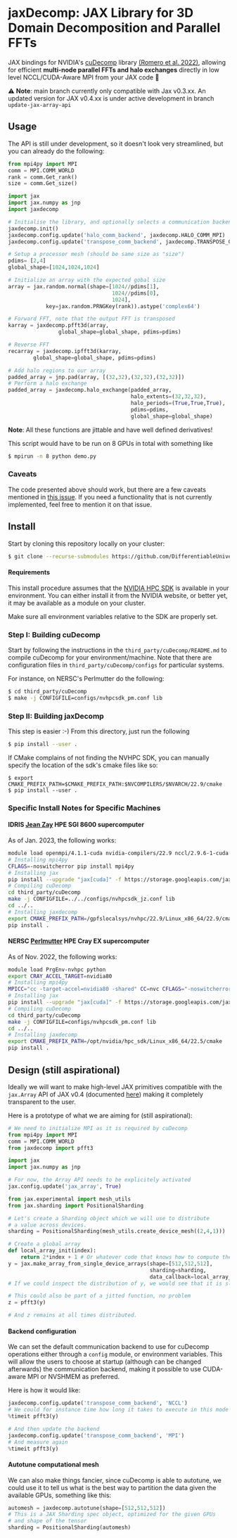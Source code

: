 # jaxDecomp: JAX Library for 3D Domain Decomposition and Parallel FFTs
JAX bindings for NVIDIA's [cuDecomp](https://nvidia.github.io/cuDecomp/index.html) library [(Romero et al. 2022)](https://dl.acm.org/doi/abs/10.1145/3539781.3539797), allowing for efficient **multi-node parallel FFTs and halo exchanges** directly in low level NCCL/CUDA-Aware MPI from your JAX code :tada:

⚠️ **Note**: main branch currently only compatible with Jax v0.3.xx. An updated version for JAX v0.4.xx is under active development in branch `update-jax-array-api`

## Usage

The API is still under development, so it doesn't look very streamlined, but you
can already do the following:
```python
from mpi4py import MPI
comm = MPI.COMM_WORLD
rank = comm.Get_rank()
size = comm.Get_size()

import jax
import jax.numpy as jnp
import jaxdecomp

# Initialise the library, and optionally selects a communication backend (defaults to NCCL)
jaxdecomp.init()
jaxdecomp.config.update('halo_comm_backend', jaxdecomp.HALO_COMM_MPI)
jaxdecomp.config.update('transpose_comm_backend', jaxdecomp.TRANSPOSE_COMM_MPI_A2A)

# Setup a processor mesh (should be same size as "size")
pdims= [2,4]
global_shape=[1024,1024,1024]

# Initialize an array with the expected gobal size
array = jax.random.normal(shape=[1024//pdims[1],
                                 1024//pdims[0],
                                 1024],
            key=jax.random.PRNGKey(rank)).astype('complex64')

# Forward FFT, note that the output FFT is transposed
karray = jaxdecomp.pfft3d(array,
                global_shape=global_shape, pdims=pdims)

# Reverse FFT
recarray = jaxdecomp.ipfft3d(karray,
        global_shape=global_shape, pdims=pdims)

# Add halo regions to our array
padded_array = jnp.pad(array, [(32,32),(32,32),(32,32)])
# Perform a halo exchange
padded_array = jaxdecomp.halo_exchange(padded_array,
                                       halo_extents=(32,32,32),
                                       halo_periods=(True,True,True),
                                       pdims=pdims,
                                       global_shape=global_shape)
```
**Note**: All these functions are jittable and have well defined derivatives!

This script would have to be run on 8 GPUs in total with something like
```bash
$ mpirun -n 8 python demo.py
```

### Caveats

The code presented above should work, but there are a few caveats mentioned in [this issue](https://github.com/DifferentiableUniverseInitiative/jaxDecomp/issues/1). If you need a functionality that is not currently implemented, feel free to mention it on that issue.

## Install

Start by cloning this repository locally on your cluster:
```bash
$ git clone --recurse-submodules https://github.com/DifferentiableUniverseInitiative/jaxDecomp
```

#### Requirements

This install procedure assumes that the [NVIDIA HPC SDK](https://developer.nvidia.com/hpc-sdk) is available in your environment. You can either install it from the NVIDIA website, or better yet, it may be available as a module on your cluster.

Make sure all environment variables relative to the SDK are properly set.

### Step I: Building cuDecomp

Start by following the instructions in the `third_party/cuDecomp/README.md` to compile
cuDecomp for your environment/machine.
Note that there are configuration files in `third_party/cuDecomp/configs` for particular systems.

For instance, on NERSC's Perlmutter do the following:
```bash
$ cd third_party/cuDecomp
$ make -j CONFIGFILE=configs/nvhpcsdk_pm.conf lib
```

### Step II: Building jaxDecomp

This step is easier :-) From this directory, just run the following
```bash
$ pip install --user .
```
If CMake complains of not finding the NVHPC SDK, you can manually specify the location
of the sdk's cmake files like so:
```
$ export CMAKE_PREFIX_PATH=$CMAKE_PREFIX_PATH:$NVCOMPILERS/$NVARCH/22.9/cmake
$ pip install --user .
```

### Specific Install Notes for Specific Machines

#### IDRIS [Jean Zay](http://www.idris.fr/eng/jean-zay/cpu/jean-zay-cpu-hw-eng.html) HPE SGI 8600 supercomputer

As of Jan. 2023, the following works:
```bash
module load openmpi/4.1.1-cuda nvidia-compilers/22.9 nccl/2.9.6-1-cuda python/3.10.4 cmake
# Installing mpi4py
CFLAGS=-noswitcherror pip install mpi4py
# Installing jax
pip install --upgrade "jax[cuda]" -f https://storage.googleapis.com/jax-releases/jax_cuda_releases.html
# Compiling cuDecomp
cd third_party/cuDecomp
make -j CONFIGFILE=../../configs/nvhpcsdk_jz.conf lib
cd ../..
# Installing jaxdecomp
export CMAKE_PREFIX_PATH=/gpfslocalsys/nvhpc/22.9/Linux_x86_64/22.9/cmake
pip install .
```

#### NERSC [Perlmutter](https://docs.nersc.gov/systems/perlmutter/architecture/) HPE Cray EX supercomputer

As of Nov. 2022, the following works:
```bash
module load PrgEnv-nvhpc python
export CRAY_ACCEL_TARGET=nvidia80
# Installing mpi4py
MPICC="cc -target-accel=nvidia80 -shared" CC=nvc CFLAGS="-noswitcherror" pip install --force --no-cache-dir --no-binary=mpi4py mpi4py
# Installing jax
pip install --upgrade "jax[cuda]" -f https://storage.googleapis.com/jax-releases/jax_cuda_releases.html
# Compiling cuDecomp
cd third_party/cuDecomp
make -j CONFIGFILE=configs/nvhpcsdk_pm.conf lib
cd ../..
# Installing jaxdecomp
export CMAKE_PREFIX_PATH=/opt/nvidia/hpc_sdk/Linux_x86_64/22.5/cmake
pip install .
```

## Design (still aspirational)

Ideally we will want to make high-level JAX primitives compatible with the `jax.Array` API of JAX v0.4 (documented [here](https://jax.readthedocs.io/en/latest/_autosummary/jax.numpy.array.html)) making it completely transparent to the user.


Here is a prototype of what we are aiming for (still aspirational):
```python
# We need to initialize MPI as it is required by cuDecomp
from mpi4py import MPI
comm = MPI.COMM_WORLD
from jaxdecomp import pfft3

import jax
import jax.numpy as jnp

# For now, the Array API needs to be explicitely activated
jax.config.update('jax_array', True)

from jax.experimental import mesh_utils
from jax.sharding import PositionalSharding

# Let's create a Sharding object which we will use to distribute
# a value across devices.
sharding = PositionalSharding(mesh_utils.create_device_mesh((2,4,1)))

# Create a global array
def local_array_init(index):
    return 2*index + 1 # Or whatever code that knows how to compute the array's global value at 'index'
y = jax.make_array_from_single_device_arrays(shape=[512,512,512],
                                             sharding=sharding,
                                             data_callback=local_array_init)
# If we could inspect the distribution of y, we would see that it is sliced in 2 along x, and 4 along y

# This could also be part of a jitted function, no problem
z = pfft3(y)

# And z remains at all times distributed.
```

#### Backend configuration

We can set the default communication backend to use for cuDecomp operations either through a `config` module, or environment variables. This will allow the users to choose at startup (although can be changed afterwards) the communication backend, making it possible to use CUDA-aware MPI or NVSHMEM as preferred.

Here is how it would like:
```python
jaxdecomp.config.update('transpose_comm_backend', 'NCCL')
# We could for instance time how long it takes to execute in this mode
%timeit pfft3(y)

# And then update the backend
jaxdecomp.config.update('transpose_comm_backend', 'MPI')
# And measure again
%timeit pfft3(y)
```

#### Autotune computational mesh

We can also make things fancier, since cuDecomp is able to autotune, we could use it to tell us what is the best way to partition the data given the available GPUs, something like this:
```python
automesh = jaxdecomp.autotune(shape=[512,512,512])
# This is a JAX Sharding spec object, optimized for the given GPUs
# and shape of the tensor
sharding = PositionalSharding(automesh)
```
